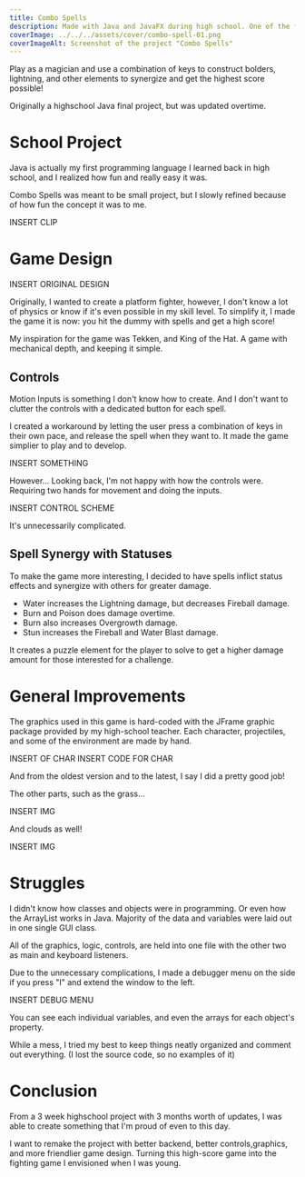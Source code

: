 ```yaml
---
title: Combo Spells
description: Made with Java and JavaFX during high school. One of the first programming projects I've made.
coverImage: ../../../assets/cover/combo-spell-01.png
coverImageAlt: Screenshot of the project "Combo Spells"
---
```


Play as a magician and use a combination of keys to construct bolders, lightning, and other elements to synergize and get the highest score possible!

Originally a highschool Java final project, but was updated overtime.

# School Project

Java is actually my first programming language I learned back in high school, and I realized how fun and really easy it was.

Combo Spells was meant to be small project, but I slowly refined because of how fun the concept it was to me.

INSERT CLIP

# Game Design

INSERT ORIGINAL DESIGN

Originally, I wanted to create a platform fighter, however, I don't know a lot of physics or know if it's even possible in my skill level. To simplify it, I made the game it is now: you hit the dummy with spells and get a high score!

My inspiration for the game was Tekken, and King of the Hat. A game with mechanical depth, and keeping it simple.

## Controls

Motion Inputs is something I don't know how to create. And I don't want to clutter the controls with a dedicated button for each spell.

I created a workaround by letting the user press a combination of keys in their own pace, and release the spell when they want to. It made the game simplier to play and to develop.

INSERT SOMETHING

However... Looking back, I'm not happy with how the controls were. Requiring two hands for movement and doing the inputs.

INSERT CONTROL SCHEME

It's unnecessarily complicated.

## Spell Synergy with Statuses

To make the game more interesting, I decided to have spells inflict status effects and synergize with others for greater damage.

- Water increases the Lightning damage, but decreases Fireball damage.
- Burn and Poison does damage overtime.
- Burn also increases Overgrowth damage.
- Stun increases the Fireball and Water Blast damage.

It creates a puzzle element for the player to solve to get a higher damage amount for those interested for a challenge.

# General Improvements

The graphics used in this game is hard-coded with the JFrame graphic package provided by my high-school teacher. Each character, projectiles, and some of the environment are made by hand.

INSERT OF CHAR
INSERT CODE FOR CHAR

And from the oldest version and to the latest, I say I did a pretty good job!

<!-- <ComparisonContainer>
      <Fragment slot="before"></Fragment>
      <Fragment slot="after"></Fragment>
    </ComparisonContainer> -->

The other parts, such as the grass...

INSERT IMG

And clouds as well!

INSERT IMG

# Struggles

I didn't know how classes and objects were in programming. Or even how the ArrayList works in Java. Majority of the data and variables were laid out in one single GUI class.

All of the graphics, logic, controls, are held into one file with the other two as main and keyboard listeners.

Due to the unnecessary complications, I made a debugger menu on the side if you press "I" and extend the window to the left.

INSERT DEBUG MENU

You can see each individual variables, and even the arrays for each object's property.

While a mess, I tried my best to keep things neatly organized and comment out everything. (I lost the source code, so no examples of it)

# Conclusion

From a 3 week highschool project with 3 months worth of updates, I was able to create something that I'm proud of even to this day.

I want to remake the project with better backend, better controls,graphics, and more friendlier game design. Turning this high-score game into the fighting game I envisioned when I was young.
